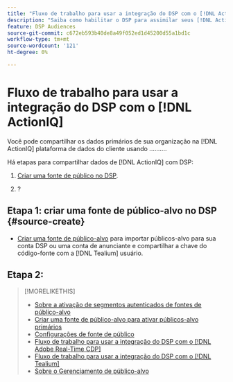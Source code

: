 ```yaml
---
title: "Fluxo de trabalho para usar a integração do DSP com o [!DNL ActionIQ]"
description: "Saiba como habilitar o DSP para assimilar seus [!DNL ActionIQ] segmentos primários."
feature: DSP Audiences
source-git-commit: c672eb593b40de8a49f052ed1d45200d55a1bd1c
workflow-type: tm+mt
source-wordcount: '121'
ht-degree: 0%

---
```


# Fluxo de trabalho para usar a integração do DSP com o [!DNL ActionIQ]

Você pode compartilhar os dados primários de sua organização na [!DNL ActionIQ] plataforma de dados do cliente usando .......... <!-- fill in -->

Há <!-- NN --> etapas para compartilhar dados de [!DNL ActionIQ] com DSP:

1. [Criar uma fonte de público no DSP](#source-create).

1. ?

## Etapa 1: criar uma fonte de público-alvo no DSP {#source-create}

* [Criar uma fonte de público-alvo](source-create.md) para importar públicos-alvo para sua conta DSP ou uma conta de anunciante e compartilhar a chave do código-fonte com a [!DNL Tealium] usuário.

## Etapa 2:

>[!MORELIKETHIS]
>
>* [Sobre a ativação de segmentos autenticados de fontes de público-alvo](/help/dsp/audiences/sources/source-about.md)
>* [Criar uma fonte de público-alvo para ativar públicos-alvo primários](source-create.md)
>* [Configurações de fonte de público](source-settings.md)
>* [Fluxo de trabalho para usar a integração do DSP com o [!DNL Adobe Real-Time CDP]](/help/dsp/audiences/sources/source-adobe-rtcdp.md)
>* [Fluxo de trabalho para usar a integração do DSP com o [!DNL Tealium]](/help/dsp/audiences/sources/source-tealium.md)
>* [Sobre o Gerenciamento de público-alvo](/help/dsp/audiences/audience-about.md)

